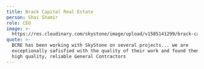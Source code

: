 ```yaml
---
title: Brack Capital Real Estate
person: Shai Shamir
role: CEO
image: >-
  https://res.cloudinary.com/skystone/image/upload/v1585141299/brack-capital-real-estate.jpg
quote: >-
  BCRE has been working with SkyStone on several projects... we are
  exceptionally safisfied with the quality of their work and found them to be
  high quality, reliable General Contractors
---
```


